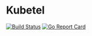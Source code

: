 # Kubetel

[![Build Status](https://travis-ci.org/wish/kubetel.svg?branch=master)](https://travis-ci.org/wish/kubetel)
[![Go Report Card](https://goreportcard.com/badge/github.com/wish/kubetel)](https://goreportcard.com/report/github.com/wish/kubetel)
